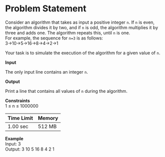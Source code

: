 # Problem Statement
Consider an algorithm that takes as input a positive integer `n`. If `n` is even, the algorithm divides it by two, and if `n` is odd, the algorithm multiplies it by three and adds one. The algorithm repeats this, until `n` is one.  
For example, the sequence for `n=3` is as follows:  
3→10→5→16→8→4→2→1

Your task is to simulate the execution of the algorithm for a given value of `n`.

**Input**

The only input line contains an integer `n`.

**Output**

Print a line that contains all values of `n` during the algorithm.

**Constraints**  
1 ≤ n ≤ 1000000  

| Time Limit| Memory |
| --------- | -------|
| 1.00 sec  | 512 MB |

**Example**  
Input:
3  
Output:
3 10 5 16 8 4 2 1